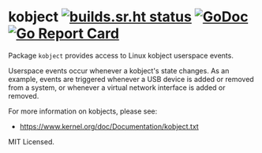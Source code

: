 # kobject [![builds.sr.ht status](https://builds.sr.ht/~mdlayher/kobject.svg)](https://builds.sr.ht/~mdlayher/kobject?) [![GoDoc](https://godoc.org/github.com/mdlayher/kobject?status.svg)](https://godoc.org/github.com/mdlayher/kobject) [![Go Report Card](https://goreportcard.com/badge/github.com/mdlayher/kobject)](https://goreportcard.com/report/github.com/mdlayher/kobject)

Package `kobject` provides access to Linux kobject userspace events.

Userspace events occur whenever a kobject's state changes.  As an example,
events are triggered whenever a USB device is added or removed from a system,
or whenever a virtual network interface is added or removed.

For more information on kobjects, please see:

- <https://www.kernel.org/doc/Documentation/kobject.txt>

MIT Licensed.
